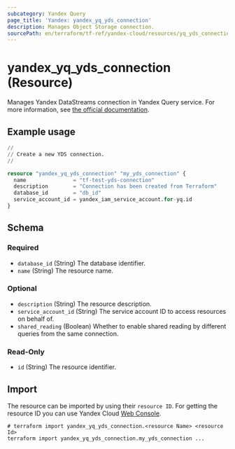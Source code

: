 ```yaml
---
subcategory: Yandex Query
page_title: 'Yandex: yandex_yq_yds_connection'
description: Manages Object Storage connection.
sourcePath: en/terraform/tf-ref/yandex-cloud/resources/yq_yds_connection.md
---
```


# yandex_yq_yds_connection (Resource)

Manages Yandex DataStreams connection in Yandex Query service. For more information, see [the official documentation](https://yandex.cloud/docs/query/concepts/glossary#connection).

## Example usage

```terraform
//
// Create a new YDS connection.
//

resource "yandex_yq_yds_connection" "my_yds_connection" {
  name               = "tf-test-yds-connection"
  description        = "Connection has been created from Terraform"
  database_id        = "db_id"
  service_account_id = yandex_iam_service_account.for-yq.id
}
```

<!-- schema generated by tfplugindocs -->
## Schema

### Required

- `database_id` (String) The database identifier.
- `name` (String) The resource name.

### Optional

- `description` (String) The resource description.
- `service_account_id` (String) The service account ID to access resources on behalf of.
- `shared_reading` (Boolean) Whether to enable shared reading by different queries from the same connection.

### Read-Only

- `id` (String) The resource identifier.

## Import

The resource can be imported by using their `resource ID`. For getting the resource ID you can use Yandex Cloud [Web Console](https://console.yandex.cloud).

```shell
# terraform import yandex_yq_yds_connection.<resource Name> <resource Id>
terraform import yandex_yq_yds_connection.my_yds_connection ...
```
